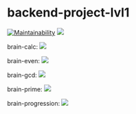 # backend-project-lvl1
[![Maintainability](https://api.codeclimate.com/v1/badges/972ca6bed1b0389c1386/maintainability)](https://codeclimate.com/github/romanbeli/backend-project-lvl1/maintainability) <a href="https://github.com/romanbeli/backend-project-lvl1/actions"><img src="https://github.com/romanbeli/backend-project-lvl1/workflows/CI/badge.svg" /></a> 

brain-calc:
<a href="https://asciinema.org/a/mz1NE8JK17aNuwxrXnz90qz5G" target="_blank"><img src="https://asciinema.org/a/mz1NE8JK17aNuwxrXnz90qz5G.svg" /></a>

brain-even:
<a href="https://asciinema.org/a/VR7fNiaD2yc1xGUN8043zHOgp" target="_blank"><img src="https://asciinema.org/a/VR7fNiaD2yc1xGUN8043zHOgp.svg" /></a>

brain-gcd:
<a href="https://asciinema.org/a/yGhZi6bWiew0NbKFHmu3HwcFb" target="_blank"><img src="https://asciinema.org/a/yGhZi6bWiew0NbKFHmu3HwcFb.svg" /></a>

brain-prime:
<a href="https://asciinema.org/a/4WzRKICjpNknkpqE6xj5Af7Wx" target="_blank"><img src="https://asciinema.org/a/4WzRKICjpNknkpqE6xj5Af7Wx.svg" /></a>

brain-progression:
<a href="https://asciinema.org/a/UYHguLt9aY9crxuk3wjkUuGEM" target="_blank"><img src="https://asciinema.org/a/UYHguLt9aY9crxuk3wjkUuGEM.svg" /></a>
